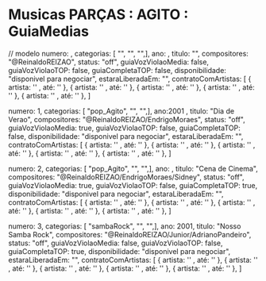 
# Musicas PARÇAS : AGITO : GuiaMedias

// modelo
numero: , categorias: [ "", "", "",], ano: , titulo: "", compositores: "@ReinaldoREIZAO", status: "off", guiaVozViolaoMedia: false, guiaVozViolaoTOP: false,  guiaCompletaTOP: false, disponibilidade: "disponivel para negociar", estaraLiberadaEm: "", contratoComArtistas: [ { artista: '' , até: '' }, { artista: '' , até: '' }, { artista: '' , até: '' }, { artista: '' , até: '' }, { artista: '' , até: '' }, ]

numero: 1, categorias: [ "pop_Agito", "", "",], ano:2001 , titulo: "Dia de Verao", compositores: "@ReinaldoREIZAO/EndrigoMoraes", status: "off", guiaVozViolaoMedia: true, guiaVozViolaoTOP: false,  guiaCompletaTOP: false, disponibilidade: "disponivel para negociar", estaraLiberadaEm: "", contratoComArtistas: [ { artista: '' , até: '' }, { artista: '' , até: '' }, { artista: '' , até: '' }, { artista: '' , até: '' }, { artista: '' , até: '' }, ]

numero: 2, categorias: [ "pop_Agito", "", "",], ano: , titulo: "Cena de Cinema", compositores: "@ReinaldoREIZAO/EndrigoMoraes/Sidney", status: "off", guiaVozViolaoMedia: true, guiaVozViolaoTOP: false,  guiaCompletaTOP: true, disponibilidade: "disponivel para negociar", estaraLiberadaEm: "", contratoComArtistas: [ { artista: '' , até: '' }, { artista: '' , até: '' }, { artista: '' , até: '' }, { artista: '' , até: '' }, { artista: '' , até: '' }, ]

numero: 3, categorias: [ "sambaRock", "", "",], ano: 2001, titulo: "Nosso Samba Rock", compositores: "@ReinaldoREIZAO/Junior/AdrianoPandeiro", status: "off", guiaVozViolaoMedia: false, guiaVozViolaoTOP: false,  guiaCompletaTOP: true, disponibilidade: "disponivel para negociar", estaraLiberadaEm: "", contratoComArtistas: [ { artista: '' , até: '' }, { artista: '' , até: '' }, { artista: '' , até: '' }, { artista: '' , até: '' }, { artista: '' , até: '' }, ]





